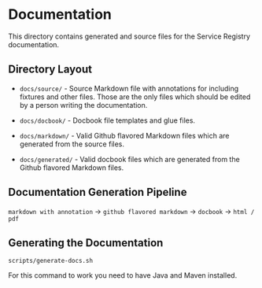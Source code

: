 # Documentation

This directory contains generated and source files for the Service Registry
documentation.

## Directory Layout

* `docs/source/` - Source Markdown file with annotations for including fixtures
  and other files. Those are the only files which should be edited by a person
  writing the documentation.

* `docs/docbook/` - Docbook file templates and glue files.

* `docs/markdown/` - Valid Github flavored Markdown files which are generated
  from the source files.

* `docs/generated/` - Valid docbook files which are generated from the Github
  flavored Markdown files.

## Documentation Generation Pipeline

`markdown with annotation` -> `github flavored markdown` -> `docbook` -> `html / pdf`

## Generating the Documentation

`scripts/generate-docs.sh`

For this command to work you need to have Java and Maven installed.
